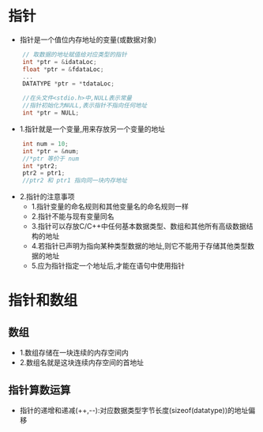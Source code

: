 # 指针
- 指针是一个值位内存地址的变量(或数据对象)

```c
    // 取数据的地址赋值给对应类型的指针
    int *ptr = &idataLoc;
    float *ptr = &fdataLoc;
    ...
    DATATYPE *ptr = *tdataLoc;
```

```c
    //在头文件<stdio.h>中,NULL表示常量
    //指针初始化为NULL,表示指针不指向任何地址
    int *ptr = NULL;
```


- 1.指针就是一个变量,用来存放另一个变量的地址
```c
    int num = 10;
    int *ptr = &num;
    //*ptr 等价于 num
    int *ptr2;
    ptr2 = ptr1;
    //ptr2 和 ptr1 指向同一块内存地址
```
- 2.指针的注意事项
    - 1.指针变量的命名规则和其他变量名的命名规则一样
    - 2.指针不能与现有变量同名
    - 3.指针可以存放C/C++中任何基本数据类型、数组和其他所有高级数据结构的地址
    - 4.若指针已声明为指向某种类型数据的地址,则它不能用于存储其他类型数据的地址
    - 5.应为指针指定一个地址后,才能在语句中使用指针
    
    
# 指针和数组

## 数组
- 1.数组存储在一块连续的内存空间内
- 2.数组名就是这块连续内存空间的首地址


## 指针算数运算
- 指针的递增和递减(++,--):对应数据类型字节长度(sizeof(datatype))的地址偏移



